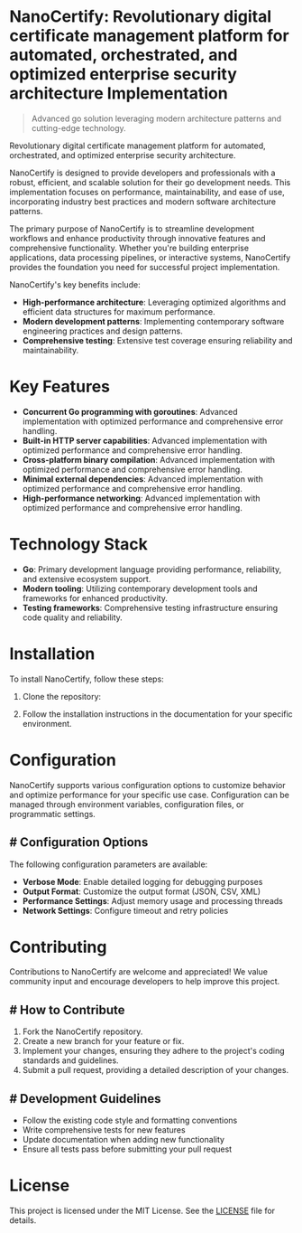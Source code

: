 <!-- fallback_NanoCertify_20250802090005_59703 -->

# NanoCertify: Revolutionary digital certificate management platform for automated, orchestrated, and optimized enterprise security architecture Implementation
> Advanced go solution leveraging modern architecture patterns and cutting-edge technology.

Revolutionary digital certificate management platform for automated, orchestrated, and optimized enterprise security architecture.

NanoCertify is designed to provide developers and professionals with a robust, efficient, and scalable solution for their go development needs. This implementation focuses on performance, maintainability, and ease of use, incorporating industry best practices and modern software architecture patterns.

The primary purpose of NanoCertify is to streamline development workflows and enhance productivity through innovative features and comprehensive functionality. Whether you're building enterprise applications, data processing pipelines, or interactive systems, NanoCertify provides the foundation you need for successful project implementation.

NanoCertify's key benefits include:

* **High-performance architecture**: Leveraging optimized algorithms and efficient data structures for maximum performance.
* **Modern development patterns**: Implementing contemporary software engineering practices and design patterns.
* **Comprehensive testing**: Extensive test coverage ensuring reliability and maintainability.

# Key Features

* **Concurrent Go programming with goroutines**: Advanced implementation with optimized performance and comprehensive error handling.
* **Built-in HTTP server capabilities**: Advanced implementation with optimized performance and comprehensive error handling.
* **Cross-platform binary compilation**: Advanced implementation with optimized performance and comprehensive error handling.
* **Minimal external dependencies**: Advanced implementation with optimized performance and comprehensive error handling.
* **High-performance networking**: Advanced implementation with optimized performance and comprehensive error handling.

# Technology Stack

* **Go**: Primary development language providing performance, reliability, and extensive ecosystem support.
* **Modern tooling**: Utilizing contemporary development tools and frameworks for enhanced productivity.
* **Testing frameworks**: Comprehensive testing infrastructure ensuring code quality and reliability.

# Installation

To install NanoCertify, follow these steps:

1. Clone the repository:


2. Follow the installation instructions in the documentation for your specific environment.

# Configuration

NanoCertify supports various configuration options to customize behavior and optimize performance for your specific use case. Configuration can be managed through environment variables, configuration files, or programmatic settings.

## # Configuration Options

The following configuration parameters are available:

* **Verbose Mode**: Enable detailed logging for debugging purposes
* **Output Format**: Customize the output format (JSON, CSV, XML)
* **Performance Settings**: Adjust memory usage and processing threads
* **Network Settings**: Configure timeout and retry policies

# Contributing

Contributions to NanoCertify are welcome and appreciated! We value community input and encourage developers to help improve this project.

## # How to Contribute

1. Fork the NanoCertify repository.
2. Create a new branch for your feature or fix.
3. Implement your changes, ensuring they adhere to the project's coding standards and guidelines.
4. Submit a pull request, providing a detailed description of your changes.

## # Development Guidelines

* Follow the existing code style and formatting conventions
* Write comprehensive tests for new features
* Update documentation when adding new functionality
* Ensure all tests pass before submitting your pull request

# License

This project is licensed under the MIT License. See the [LICENSE](https://github.com/Muramatsuu/NanoCertify/blob/main/LICENSE) file for details.
